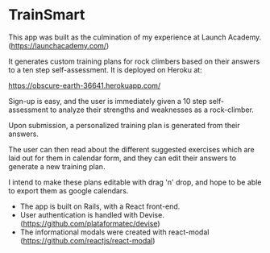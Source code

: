 # TrainSmart

This app was built as the culmination of my experience at Launch Academy. (https://launchacademy.com/)

It generates custom training plans for rock climbers based on their answers to a ten step self-assessment.
It is deployed on Heroku at:

https://obscure-earth-36641.herokuapp.com/

Sign-up is easy, and the user is immediately given a 10 step self-assessment to analyze their strengths and weaknesses as a rock-climber.

Upon submission, a personalized training plan is generated from their answers.

The user can then read about the different suggested exercises which are laid out for them in calendar form, and they can edit their answers to generate a new training plan.

I intend to make these plans editable with drag 'n' drop, and hope to be able to export them as google calendars.

* The app is built on Rails, with a React front-end.
* User authentication is handled with Devise. (https://github.com/plataformatec/devise)
* The informational modals were created with react-modal (https://github.com/reactjs/react-modal)
